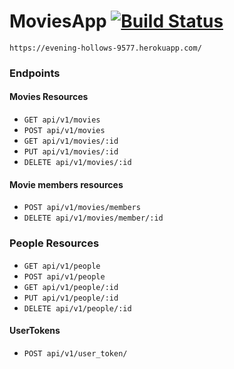 # MoviesApp [![Build Status](https://travis-ci.org/marianogs/moviesapp.svg?branch=master)](https://travis-ci.org/marianogs/moviesapp)

`https://evening-hollows-9577.herokuapp.com/`


### Endpoints

#### Movies Resources

* `GET api/v1/movies`
* `POST api/v1/movies`
* `GET api/v1/movies/:id`
* `PUT api/v1/movies/:id`
* `DELETE api/v1/movies/:id`

#### Movie members resources
* `POST api/v1/movies/members`
* `DELETE api/v1/movies/member/:id`

### People Resources

* `GET api/v1/people`
* `POST api/v1/people`
* `GET api/v1/people/:id`
* `PUT api/v1/people/:id`
* `DELETE api/v1/people/:id`

#### UserTokens

* `POST api/v1/user_token/`
